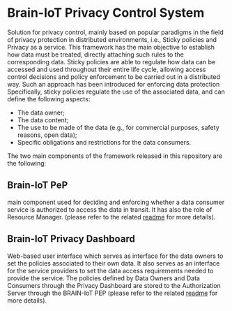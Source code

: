 # Brain-IoT Privacy Control System
Solution for privacy control, mainly based on popular paradigms in the field of privacy protection in distributed environments, i.e., Sticky policies and Privacy as a service. This framework has the main objective to establish how data must be treated, directly attaching such rules to the corresponding data. Sticky policies are able to regulate how data can be accessed and used throughout their entire life cycle, allowing access control decisions and policy enforcement to be carried out in a distributed way. Such an approach has been introduced for enforcing data protection
Specifically, sticky policies regulate the use of the associated data, and can define the following aspects:
- The data owner;
- The data content;
- The use to be made of the data (e.g., for commercial purposes, safety reasons, open data);
- Specific obligations and restrictions for the data consumers.


The two main components of the framework released in this repository are the following:

## Brain-IoT PeP

main component used for deciding and enforcing whether a data consumer service is authorized to access the data in transit. It has also the role of Resource Manager. (please refer to the related [readme]() for more details).

## Brain-IoT Privacy Dashboard

Web-based user interface which serves as interface for the data owners to set the policies associated to their own data. It also serves as an interface for the service providers to set the data access requirements needed to provide the service. The policies defined by Data Owners and Data Consumers through the Privacy Dashboard are stored to the Authorization Server through the BRAIN-IoT PEP (please refer to the related [readme](https://github.com/eclipse-researchlabs/brain-iot-privacy-control-system/blob/main/privacy_dashboard/README.md) for more details).

